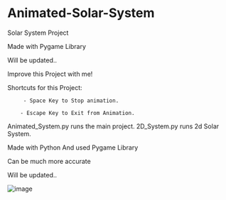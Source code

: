 # Animated-Solar-System
Solar System Project

Made with Pygame Library

Will be updated..

Improve this Project with me!

Shortcuts for this Project:
            
         - Space Key to Stop animation.

        - Escape Key to Exit from Animation.


Animated_System.py runs the main project.
2D_System.py runs 2d Solar System.

Made with Python 
And used Pygame Library

Can be much more accurate

Will be updated..

![image](https://github.com/ErenDeSenYeter/Animated-Solar-System/assets/106481273/89cb04ee-74c4-42aa-9c0a-95326c03b7f2)
